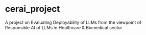 # cerai_project
A project on Evaluating Deployability of LLMs from the viewpoint of Responsible AI of LLMs in Healthcare &amp; Biomedical sector
